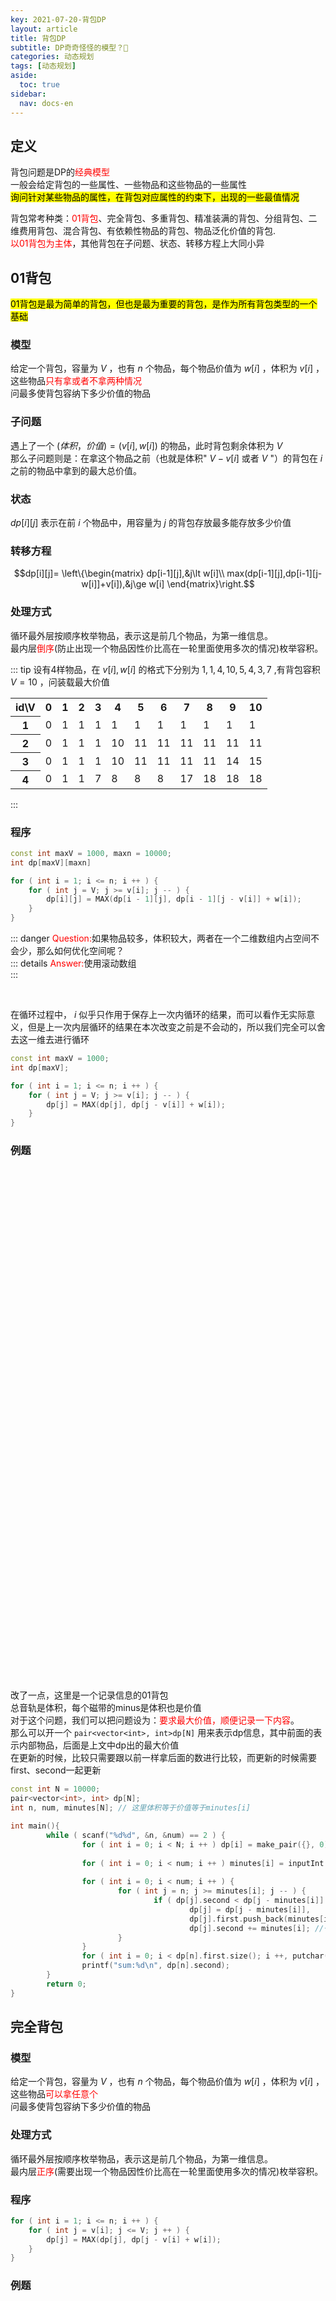 ```yaml
---
key: 2021-07-20-背包DP
layout: article
title: 背包DP
subtitle: DP奇奇怪怪的模型？🤔
categories: 动态规划
tags: [动态规划]
aside:
  toc: true
sidebar:
  nav: docs-en
---
```


## 定义
背包问题是DP的<span style="color: red;">经典模型</span>  
一般会给定背包的一些属性、一些物品和这些物品的一些属性  
<mark>询问针对某些物品的属性，在背包对应属性的约束下，出现的一些最值情况</mark>
  
背包常考种类：<span style="color: red;">01背包</span>、完全背包、多重背包、精准装满的背包、分组背包、二维费用背包、混合背包、有依赖性物品的背包、物品泛化价值的背包.  
<span style="color: red;">以01背包为主体</span>，其他背包在子问题、状态、转移方程上大同小异

## 01背包
<mark>01背包是最为简单的背包，但也是最为重要的背包，是作为所有背包类型的一个基础</mark>  
### 模型
给定一个背包，容量为 $V$ ，也有 $n$ 个物品，每个物品价值为 $w[i]$ ，体积为 $v[i]$ ，这些物品<span style="color: red;">只有拿或者不拿两种情况</span>  
问最多使背包容纳下多少价值的物品

### 子问题
遇上了一个 $(体积， 价值) = (v[i], w[i])$ 的物品，此时背包剩余体积为 $V$   
那么子问题则是：在拿这个物品之前（也就是体积" $V-v[i]$ 或者 $V$ "）的背包在 $i$ 之前的物品中拿到的最大总价值。


### 状态
$dp[i][j]$ 表示在前 $i$ 个物品中，用容量为 $j$ 的背包存放最多能存放多少价值 

### 转移方程 
$$dp[i][j]=
  \left\{\begin{matrix} 
   dp[i-1][j],&j\lt w[i]\\
   max(dp[i-1][j],dp[i-1][j-w[i]]+v[i]),&j\ge w[i]
\end{matrix}\right.$$ 

### 处理方式
循环最外层按顺序枚举物品，表示这是前几个物品，为第一维信息。  
最内层<span style="color: red;">倒序</span>(防止出现一个物品因性价比高在一轮里面使用多次的情况)枚举容积。  

::: tip
设有4样物品，在 ${v[i], w[i]}$ 的格式下分别为 ${1,1},{4,10},{5,4},{3,7}$ ,有背包容积 $V=10$ ，问装载最大价值
<table>
	<tr>
		<th>id\V</th><th>0</th><th>1</th><th>2</th><th>3</th><th>4</th><th>5</th><th>6</th><th>7</th><th>8</th><th>9</th><th>10</th>
	</tr>
	<tr>
		<th>1</th><td>0</td><td>1</td><td>1</td><td>1</td><td>1</td><td>1</td><td>1</td><td>1</td><td>1</td><td>1</td><td>1</td>
	</tr>
	<tr>
		<th>2</th><td>0</td><td>1</td><td>1</td><td>1</td><td>10</td><td>11</td><td>11</td><td>11</td><td>11</td><td>11</td><td>11</td>
	</tr>
	<tr>
		<th>3</th><td>0</td><td>1</td><td>1</td><td>1</td><td>10</td><td>11</td><td>11</td><td>11</td><td>11</td><td>14</td><td>15</td>
	</tr>
	<tr>
		<th>4</th><td>0</td><td>1</td><td>1</td><td>7</td><td>8</td><td>8</td><td>8</td><td>17</td><td>18</td><td>18</td><td>18</td>
	</tr>
</table>
:::

### 程序

```cpp
const int maxV = 1000, maxn = 10000;
int dp[maxV][maxn]

for ( int i = 1; i <= n; i ++ ) {
	for ( int j = V; j >= v[i]; j -- ) {
		dp[i][j] = MAX(dp[i - 1][j], dp[i - 1][j - v[i]] + w[i]);
	}
}
```

::: danger
<span style="color: red;">Question:</span>如果物品较多，体积较大，两者在一个二维数组内占空间不会少，那么如何优化空间呢？  
::: details
<span style="color: red;">Answer:</span>使用滚动数组  
:::

<br>  

在循环过程中， $i$ 似乎只作用于保存上一次内循环的结果，而可以看作无实际意义，但是上一次内层循环的结果在本次改变之前是不会动的，所以我们完全可以舍去这一维去进行循环  


```cpp
const int maxV = 1000;
int dp[maxV];

for ( int i = 1; i <= n; i ++ ) {
	for ( int j = V; j >= v[i]; j -- ) {
		dp[j] = MAX(dp[j], dp[j - v[i]] + w[i]);
	}
}
```
### 例题
<a style="display: block; background-image:url(https://img-blog.csdnimg.cn/20210720090230837.png); height: 800px; width: 730px;border-radius:15px;" href="https://vjudge.net/contest/447638#problem/M"> </a>
<br><br>
改了一点，这里是一个记录信息的01背包   
总音轨是体积，每个磁带的minus是体积也是价值  
对于这个问题，我们可以把问题设为：<span style="color:red;">要求最大价值，顺便记录一下内容</span>。  
那么可以开一个 `pair<vector<int>, int>dp[N]` 用来表示dp信息，其中前面的表示内部物品，后面是上文中dp出的最大价值  
在更新的时候，比较只需要跟以前一样拿后面的数进行比较，而更新的时候需要first、second一起更新  

```cpp
const int N = 10000;
pair<vector<int>, int> dp[N];
int n, num, minutes[N]; // 这里体积等于价值等于minutes[i]

int main(){
        while ( scanf("%d%d", &n, &num) == 2 ) {
                for ( int i = 0; i < N; i ++ ) dp[i] = make_pair({}, 0); //初始化
                
                for ( int i = 0; i < num; i ++ ) minutes[i] = inputInt(); 
                
                for ( int i = 0; i < num; i ++ ) {
                        for ( int j = n; j >= minutes[i]; j -- ) {
                                if ( dp[j].second < dp[j - minutes[i]].second + minutes[i] ) //朴素的比较
                                        dp[j] = dp[j - minutes[i]],
                                        dp[j].first.push_back(minutes[i]),
                                        dp[j].second += minutes[i]; //一起更新
                        }
                }
                for ( int i = 0; i < dp[n].first.size(); i ++, putchar(' ') ) outInt(dp[n].first[i]);
                printf("sum:%d\n", dp[n].second);
        }
        return 0;
}
```

## 完全背包

### 模型
给定一个背包，容量为 $V$ ，也有 $n$ 个物品，每个物品价值为 $w[i]$ ，体积为 $v[i]$ ，这些物品<span style="color: red;">可以拿任意个</span>  
问最多使背包容纳下多少价值的物品

### 处理方式
循环最外层按顺序枚举物品，表示这是前几个物品，为第一维信息。  
最内层<span style="color: red;">正序</span>(需要出现一个物品因性价比高在一轮里面使用多次的情况)枚举容积。  

### 程序

```cpp
for ( int i = 1; i <= n; i ++ ) {
	for ( int j = v[i]; j <= V; j ++ ) {
		dp[j] = MAX(dp[j], dp[j - v[i] + w[i]);
	}
}
```

### 例题
<a style="display: block; background-image:url(https://img-blog.csdnimg.cn/20210720093102465.png); height: 900px; width: 1000px;border-radius:15px;" href="http://acm.hdu.edu.cn/showproblem.php?pid=1248"> </a>
<br><br>
此时背包体积为骑士带的钱数，三种药瓶的花费既是体积也是价值  
其余的就是基本的完全背包模板

```cpp
const int N = 11000;
int dp[N];
int a[3] = {150, 200, 350};

int main(){
        int cass;
        for( cass = inputInt(); cass; cass -- ) {
                MEM(dp, 0); int V = inputInt();
                for ( int i = 0; i < 3; i ++ ) {
                        for ( int j = a[i]; j <= V; j ++) { 
                                dp[j] = MAX(dp[j], dp[j - a[i]] + a[i]);
                        }
                }
                outInt(V - dp[V]); puts("");
        }
        return 0;
}
```
## 多重背包
### 前置知识-二进制拆分

::: tip
<span style="color: red;">合理性：</span>$2$ 从 $1\rightarrow n$ 的整数次幂中选若干个相加，可以表示出 $0\rightarrow 2^{n+1}-1$ 这些整数
:::

二进制拆分是一种合理分配物品的手段，有效避免了一个个分配的高复杂度  
<mark>通过二进制拆分我们可以把一个固定很大数量的物品在很快的速度下分成一块块独立的小01背包物品</mark>
  
合并中的个数按顺序为 $2^0,\;2^1,\;2^2\;....\;2^k,\;2^{k+1},\;...$  
在无法完整拆分为一整块二次幂数量时停止，并将剩下的这些物品自己合并为一块  
例： $20\rightarrow1,\;2,\;4,\;8,\;5$

```cpp
vector<int> V, W; //拆分后每一块的物品和价值
inline void manage ( int x, int v, int w ) { // 个数，体积，价值
	int t = 1; // 拆到的块一块包含的物品数
	while(x >= t){
		V.push_back(v * t); 
		W.push_back(w * t);
		x -= t;
		t <<= 1;
	}
	if(x) V.push_back(v * x), W.push_back(w * x);
}

/*
 *当然也可以写到输入里面
 *看个人喜好
*/
```

### 模型
给定一个背包，容量为 $V$ ，也有 $n$ 个物品，每个物品价值为 $w[i]$ ，体积为 $v[i]$ , <span style="color: red;">数量</span>为 $x[i]$  
问最多使背包容纳下多少价值的物品

### 处理方式
用二进制拆分把多重背包变成01背包
循环最外层按顺序枚举物品，表示这是前几个物品，为第一维信息。  
最内层<span style="color: red;">正序</span>(需要出现一个物品因性价比高在一轮里面使用多次的情况)枚举容积。  

### 程序

```cpp
for(int i = 1; i <= n; i ++ ) {
	int x = inputInt(), v = inputInt(), w = inputInt();
	Manage(x, v, w);
}
for ( int i = 0; i < V.size(); i ++ ) {
	for ( int j = v[i]; j <= V; j ++ ) {
		dp[j] = MAX(dp[j], dp[j - V[i] + W[i]);
	}
}
```

### 例题
<a style="display: block; background-image:url(https://img-blog.csdnimg.cn/20210720101513353.png); height: 930px; width: 810px; border-radius:15px;" href="https://vjudge.net/contest/447638#problem/L"> </a>
<br><br>
这是一个<span style="color: red;">方案数类</span>的背包dp问题    
首先就是和多重背包一样要二进制拆分一下  
方案数在聚合时，类似于递推经典题的爬楼梯问题  
聚合方案数得到最终值<br><br>
在这里我们聚合方案数时就是背包的中心转移方程改编： $dp[j] += dp[j - v[i]]$

```cpp
const int N = 110, M = 1e5 + 10;
int a[N], c[N];
int dp[M];

int main(){
        int n, m;
        while ( scanf("%d%d", &n, &m) == 2 && n || m ) {
                vector<int> cost; // 转换输入：二进制转换
                for ( int i = 0; i < n; i ++ ) a[i] = inputInt();
                for ( int i = 0; i < n; i ++ ) {
                        c[i] = inputInt();
                        for ( int k = 1; k <= c[i]; k <<= 1 ) {
                                c[i] -= k;
                                cost.push_back ( k * a[i] );
                        }
                        if(c[i]) cost.push_back ( c[i] * a[i] );
                }

                // 开始多重背包
                MEM(dp, 0); dp[0] = 1; // 初始化：0就是都不拿，有这么一种拿法
                for ( int i = 0; i < cost.size(); i ++ ) {
                        for ( int j = m; j >= cost[i]; j --) {
                                dp[j] += dp[j - cost[i]]; // 集合前面的方案数
                        }
                }

                int res = 0;
                for ( int i = 1; i <= m; i ++ ) res += dp[i] != 0;
                outInt(res); puts("");
        }
        return 0;
}
```
## 精准装满的背包
写法和上题几乎一样，都是聚合方案数，然后对每一个子问题（小容量）分析是否有方案

## 分组背包

### 模型
给定一个背包，容量为 $V$ ，也有 $n$ 个物品，每个物品价值为 $w[i]$ ，体积为 $v[i]$ , <span style="color: red;">物品被分成几组，每组的物品只能选一个放进背包</span>  
问最多使背包容纳下多少价值的物品

### 处理方式
以组为外部遍历，一组挑取一个（组号与当前枚举组相同的），以<span style="color: red;">体积为第二层循环，以物品为第三层循环</span>，这样在加了一个特判之后可以<span style="color: red;">保证每一组内的物品最多有一个被加入背包</span>

### 程序

```cpp
for ( int group = 1; group <= groups; group ++ ) {
	for ( int j = m; j >= 0; j -- ) {
		for ( int i = 1; i <= n; i ++ ) {
			if ( gp[i] == group && j >= v[i] ) dp[j] = MAX(dp[j], dp[j - v[i]] + w[i]);
		}
	}
}
```

### 例题
<a style="display: block; background-image:url(https://img-blog.csdnimg.cn/20210720161804136.png); height: 750px; width: 760px; border-radius:15px;" href="https://www.luogu.com.cn/problem/P1757"> </a>
<br><br>

就像上面说的那样，这里给了物品体积，价值，组编号， 我们就只需要照着这个顺序来写即可

```cpp
int v[1005], w[1005], s[1005];//物品占体积，价值，所占组数

int nSet = 0;//最多的组数
int dp[1005];

int main()
{
    int m, n;
    cin >> m >> n;
    for (int i = 1; i <= n; i++)
        cin >> v[i] >> w[i] >> s[i], nSet = max(nSet, s[i]);//找出枚举组数的范围

    for (int set = 1; set <= nSet; set++) //枚举组
        for (int j = m; j >= 0; j--) //枚举体积
            for (int i = 1; i <= n;i++) //枚举物品（要放在最里面，保证每一组内的物品最多有一个被加入背包）
                if(s[i] == set && j >= v[i])
                    dp[j] = max(dp[j], dp[j - v[i]] + w[i]);
    
    cout << dp[m] << endl;
    return 0;
}
```

## 二维费用

### 模型
给定一个背包，容量为 $V$ ，<span style="color: red;">最大承重</span>为 $M$ ，也有 $n$ 个物品，每个物品价值为 $w[i]$ ，体积为 $v[i]$ ， <span style="color: red;">质量</span>为 $m[i]$ 
问最多使背包容纳下多少价值的物品  

::: tip
一般是这类质量问题，不过有很多的较难的题都会将第二维费用放得很隐晦
:::

### 状态表示
此时状态也要变化，由<span style="color: red;">两维做下标</span>方便直接查到并利用这个最优解  

### 处理方式
与01背包一样，循环外层枚举物品，内层建立约束循环  

### 程序

```cpp
const int maxV = 100, maxM = 100;
int dp[maxV][maxM];

for ( int i = 0; i < n; i ++ ) {
	for ( int j = V; j >= v[i]; j -- ) {
		for ( int k = M; k >= m[i]; k -- ) {
			dp[j][k] = MAX(dp[j][k], dp[j - v[i]][k - m[i]] + w[i]);
		}
	}
}
```

### 例题
<a style="display: block; background-image:url(https://img-blog.csdnimg.cn/20210720165842590.png); height: 800px; width: 740px; border-radius:15px;" href="https://www.luogu.com.cn/problem/P1507"> </a>
<br><br>
解法上面的程序几乎没什么区别

## 混合背包

### 模型
给定一个背包，容量为 $V$ ，也有 $n$ 个物品，每个物品价值为 $w[i]$ ，体积为 $v[i]$ ， <span style="color: red;">有的物品只能拿一个，有的物品可以拿好几个，也有的物品可以拿任意个</span>

### 处理方式
物品被分为<span style="color: red;">两个遍历顺序</span>，一个是以多重背包化成的01背包和原01背包的顺序，一个是完全背包的顺序

### 程序

```cpp
int maxV = 1000;
int id[10000]; // 标记，0为01背包，1为完全背包

inline void Manage(){
	for ( int i = 1; i <= N; i ++ ) {
		if() {} // 若多重或者01就二进制拆分一下
		else {} // 若不是就自己开一个，两者做好区分标记
	}
}



for ( int i = 0; i < n; i ++ ) {
	if ( id[i] ) {
		for ( int j = v[i]; j <= V; j ++ ) { 
			dp[j] = MAX(dp[j], dp[j - v[i]] + w[i]);
		}
	} else {
		for ( int j = V; j >= v[i]; j -- ) {
			dp[j] = AMX(dp[j], dp[j - v[i]] + w[i]);
		}
	}
}
```

### 例题
<a style="display: block; background-image:url(https://img-blog.csdnimg.cn/20210720173920720.png); height: 850px; width: 740px; border-radius:15px;" href="https://www.luogu.com.cn/problem/P1833"> </a>
<br><br>

与上面一样，就是看如何去划分物品，分为两个部分。一个01背包部分，一个完全背包部分。  
划分之后的物品也要记得<span style="color: red;">标记</span>

```cpp
int T;
int N;
int t[100005], w[100005], flag[100005];//敲进去的每种花的用时、满足感、flag
int manaT[100005], manaW[100005], manaFlag[100005];//组合后的
int cnt = 1;//组合后的组数
void manage()
{
    for (int i = 1; i <= N; i++)
    {
        if (flag[i])//若01或多重就二进制一下
        {
            int x = 1;
            while (flag[i] >= x)
            {
                manaT[cnt] = t[i] * x;
                manaW[cnt] = w[i] * x;
                manaFlag[cnt++] = 1;//01与多重物品标记为1
                flag[i] -= x;
                x <<= 1;
            }
            if (flag[i])
                manaT[cnt] = t[i] * flag[i], manaW[cnt] = w[i] * flag[i], manaFlag[cnt++] = 1;
        }

        else//若完全就自己开一个
        {
            manaT[cnt] = t[i];
            manaW[cnt] = w[i];
            manaFlag[cnt++] = 0;//完全物品标记为0
        }
    }
}
int main()
{
    int h1, m1, h2, m2;
    scanf("%d:%d%d:%d", &h1, &m1, &h2, &m2);
    T = h2 * 60 + m2 - h1 * 60 - m1;//计算总时间（背包总容量）

    cin >> N;
    for (int i = 1; i <= N; i++)
        cin >> t[i] >> w[i] >> flag[i];
    manage();

    int dp[T + 10] = {0};//dp[i]表示在前i时间获取最大满足感
    for (int i = 1; i < cnt; i++)
    {
        //下面是三种背包物品的不同递推操作
        if (manaFlag[i])//01与多重
        {
            for (int j = T; j >= manaT[i]; j--)
                dp[j] = max(dp[j], dp[j - manaT[i]] + manaW[i]);
        }
        else//完全
        {
            for (int j = manaT[i]; j <= T; j++)
                dp[j] = max(dp[j], dp[j - manaT[i]] + manaW[i]);
        }
    }
    
    cout << dp[T] << endl;
    return 0;
}
```  

## 有依赖性物品的背包

### 模型
给定一个背包，容量为 $V$ ，也有 $n$ 个物品，每个物品价值为 $w[i]$ ，体积为 $v[i]$ ， <span style="color: red;">这些物品中有一些依赖关系，如果装了某样东西，也必须装另外一样东西</span>
问最多使背包容纳下多少价值的物品

### 处理方式
先预处理一下，将同依赖性物品分为一组，建立<span style="color: red;">下标关系</span>（一般可以让被依赖物品作为$0$，依赖别物品 $a$ 的物品 $x$ 作为 $a$ 数组后面的正数下标）。  
然后在选择物品时，先只选择被依赖物品，然后根据价值贡献决定是否要选依赖这个物品的物品  

### 程序
这个不好表示，详见题目与代码

### 例题
<a style="display: block; background-image:url(https://img-blog.csdnimg.cn/20210720190545335.png); height: 1150px; width: 650px; border-radius:15px;" href="https://www.luogu.com.cn/problem/P1064"> </a>
<br><br>
按上面说的处理方式  
我们首先应该对物件预处理：设置一个主导位置也就是 [0]，对附件设置[1]和[2]  
我们不用考虑是不是买这个附件连带着主件一起买，而是应该考虑买这个主件的时候要不要买附件  
这样就有了一个可操作空间去决策，买这个主件附带的这个附件是否会更优  
 
 ```cpp
 int v[100][3], w[100][3]; //v[i][j]表示第i套物品的前j件的体积，w[i][j]表示第i套物品的前j件价值
int V;//背包容量
int n;//物品个数

int main()
{
    cin >> V >> n;
    for (int i = 1; i <= n;i++)//优化：主附件并为一个组合，每次遇到附件就将它挪到主件那一组
    {
        int a, b, c;
        cin >> a >> b >> c;//a表示这件物品的体积，a*b表示这件物品的价值，c表这件物品的主件情况
        if(!c)//若为主件
            v[i][0] = a, w[i][0] = a * b;
        else//若为附件
        {
            if(!w[c][1])//主件后面第一个没有被占，放在第一个
                v[c][1] = a, w[c][1] = a * b;
            else//被占了，放在第二个
                v[c][2] = a, w[c][2] = a * b;
        }
    }

    int dp[32010];
    for (int i = 1; i <= n;i++)
    {
        for (int j = V; j >= v[i][0] && v[i][0]; j--)//稍微优化一下时间，记住：附件是没有自己的i的（地位好低）
        {
            dp[j] = max(dp[j], dp[j - v[i][0]] + w[i][0]);//只选主件
            v[i][0] + v[i][1] > j ?: dp[j] = max(dp[j], dp[j - v[i][0] - v[i][1]] + w[i][0] + w[i][1]);//买主件与第一个附件
            v[i][0] + v[i][2] > j ?: dp[j] = max(dp[j], dp[j - v[i][0] - v[i][2]] + w[i][0] + w[i][2]);//买主件与第二个附件
            v[i][0] + v[i][1] + v[i][2] > j ?: dp[j] = max(dp[j], dp[j - v[i][0] - v[i][1] - v[i][2]] + w[i][0] + w[i][1] + w[i][2]);//买主件与两个附件
        }
    }
    cout << dp[V] << endl;
    return 0;
}
 ```
 
## 泛化物品背包

### 模型
给定一个背包，容量为 $V$ ，也有 $n$ 个物品，每个物品价值为 $w(i)$ ，体积为 $v[i]$   
::: danger
<span style="color: red;">⚠️：其中的物品价值是个函数，表示会随某种情况而改变</span>
:::

### 处理方式
物品的价值没有一个固定的数组，而是<span style="color: red;">设一个计算函数，在特定的情况特定传入即可</span>

### 程序

```cpp
inline int getW ( int i ) {
	return w[i] * 10;
}
inline int getV ( int i ) {
	return v[i] * 10;
}
for ( int i = 0; i < n; i ++ ) {
	for ( int j = V; j >= v[i]; j -- ) {
		dp[j] = MAX ( dp[j], dp[j - getV ( i )] + getW ( i ) );
	}
}
```

### 例题
<a style="display: block; background-image:url(https://img-blog.csdnimg.cn/20210720193523990.png); height: 1000px; width: 750px; border-radius:15px;" href="https://www.luogu.com.cn/problem/P1417"> </a>
<br><br>

令 $d$ 表示菜  
设计一下 $v[i]$ 和 $w[i]$ ，得到 $v[i] = d[i].t ，\; w[i] = d[i].a - j * d[i].b$   
所以循环处理方式就是 $dp[j] = max(dp[j], dp[j-d[i].t]+d[i].a-j*d[i].b)$

```cpp
struct dish//菜的a,b和用时t
{
    ll a, b, t;
    friend bool operator < (node a, node b) {
	    return a.b * b.t > b.b * a.t;
    }
} d[100];

ll T, n;
int main()
{
    cin >> T >> n;
    for (int i = 1; i <= n; i++)
        cin >> d[i].a;
    for (int i = 1; i <= n; i++)
        cin >> d[i].b;
    for (int i = 1; i <= n; i++)
        cin >> d[i].t;
    sort(d + 1, d + 1 + n, cmp);

    ll dp[100005] = {0};
    ll max1 = 0;
    for (int i = 1; i <= n; i++){
        for (int j = T; j >= d[i].t; j--){
            dp[j] = max(dp[j], dp[j - d[i].t] + d[i].a - j * d[i].b);//正常01背包价值模拟，要注意时间是j
            max1 = max(max1, dp[j]);//用的是该方案中最后的时间，不一定时间越靠后越好
        }
    }
    cout << max1 << endl;
    return 0;
}
```
